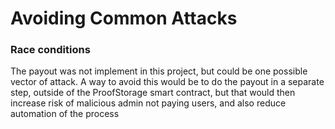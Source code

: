 # Avoiding Common Attacks

### Race conditions
The payout was not implement in this project, but could be one possible vector of attack. A way to avoid this would be to do the payout in a separate step, outside of the ProofStorage smart contract, but that would then increase risk of malicious admin not paying users, and also reduce automation of the process


